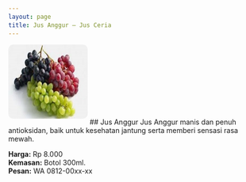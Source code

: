 ```yaml
---
layout: page
title: Jus Anggur – Jus Ceria
---
```


<img src="/images/anggur.jpg" style="width:160px;border-radius:10px;margin-bottom:12px;" alt="Jus Anggur">
## Jus Anggur
Jus Anggur manis dan penuh antioksidan, baik untuk kesehatan jantung serta memberi sensasi rasa mewah.

**Harga:** Rp 8.000<br>
**Kemasan:** Botol 300ml.<br>
**Pesan:** WA 0812-00xx-xx
